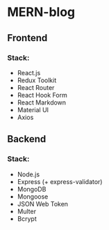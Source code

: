 # MERN-blog

## Frontend

### Stack:
- React.js
- Redux Toolkit
- React Router
- React Hook Form
- React Markdown
- Material UI
- Axios

## Backend

### Stack:
- Node.js
- Express (+ express-validator)
- MongoDB
- Mongoose
- JSON Web Token
- Multer
- Bcrypt
